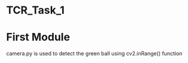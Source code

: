 # TCR_Task_1

# First Module

camera.py is used to detect the green ball using cv2.inRange() function
